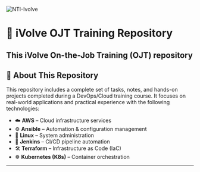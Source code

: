 
![NTI-Ivolve](https://github.com/user-attachments/assets/db9e86b0-d955-4266-8d4b-bfa978367a2b)

# 📘 iVolve OJT Training Repository

This **iVolve** On-the-Job Training (OJT) repository 
---

## 📂 About This Repository

This repository includes a complete set of tasks, notes, and hands-on projects completed during a DevOps/Cloud training course. It focuses on real-world applications and practical experience with the following technologies:

- ☁️ **AWS** – Cloud infrastructure services  
- ⚙️ **Ansible** – Automation & configuration management  
- 🐧 **Linux** – System administration  
- 🧪 **Jenkins** – CI/CD pipeline automation  
- 🛠️ **Terraform** – Infrastructure as Code (IaC)  
- ☸️ **Kubernetes (K8s)** – Container orchestration

---
